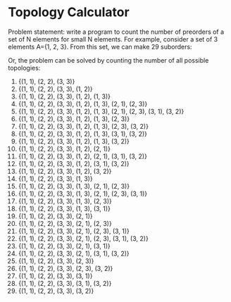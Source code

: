 # Topology Calculator

Problem statement: write a program to count the number of preorders of a set of N elements for small N elements.
For example, consider a set of 3 elements A={1, 2, 3}.
From this set, we can make 29 suborders:

Or, the problem can be solved by counting the number of all possible topologies:

1. {(1, 1), (2, 2), (3, 3)}
2. {(1, 1), (2, 2), (3, 3), (1, 2)}
3. {(1, 1), (2, 2), (3, 3), (1, 2), (1, 3)}
4. {(1, 1), (2, 2), (3, 3), (1, 2), (1, 3), (2, 1), (2, 3)}
5. {(1, 1), (2, 2), (3, 3), (1, 2), (1, 3), (2, 1), (2, 3), (3, 1), (3, 2)}
6. {(1, 1), (2, 2), (3, 3), (1, 2), (1, 3), (2, 3)}
7. {(1, 1), (2, 2), (3, 3), (1, 2), (1, 3), (2, 3), (3, 2)}
8. {(1, 1), (2, 2), (3, 3), (1, 2), (1, 3), (3, 1), (3, 2)}
9. {(1, 1), (2, 2), (3, 3), (1, 2), (1, 3), (3, 2)}
10. {(1, 1), (2, 2), (3, 3), (1, 2), (2, 1)}
11. {(1, 1), (2, 2), (3, 3), (1, 2), (2, 1), (3, 1), (3, 2)}
12. {(1, 1), (2, 2), (3, 3), (1, 2), (3, 1), (3, 2)}
13. {(1, 1), (2, 2), (3, 3), (1, 2), (3, 2)}
14. {(1, 1), (2, 2), (3, 3), (1, 3)}
15. {(1, 1), (2, 2), (3, 3), (1, 3), (2, 1), (2, 3)}
16. {(1, 1), (2, 2), (3, 3), (1, 3), (2, 1), (2, 3), (3, 1)}
17. {(1, 1), (2, 2), (3, 3), (1, 3), (2, 3)}
18. {(1, 1), (2, 2), (3, 3), (1, 3), (3, 1)}
19. {(1, 1), (2, 2), (3, 3), (2, 1)}
20. {(1, 1), (2, 2), (3, 3), (2, 1), (2, 3)}
21. {(1, 1), (2, 2), (3, 3), (2, 1), (2, 3), (3, 1)}
22. {(1, 1), (2, 2), (3, 3), (2, 1), (2, 3), (3, 1), (3, 2)}
23. {(1, 1), (2, 2), (3, 3), (2, 1), (3, 1)}
24. {(1, 1), (2, 2), (3, 3), (2, 1), (3, 1), (3, 2)}
25. {(1, 1), (2, 2), (3, 3), (2, 3)}
26. {(1, 1), (2, 2), (3, 3), (2, 3), (3, 2)}
27. {(1, 1), (2, 2), (3, 3), (3, 1)}
28. {(1, 1), (2, 2), (3, 3), (3, 1), (3, 2)}
29. {(1, 1), (2, 2), (3, 3), (3, 2)}
